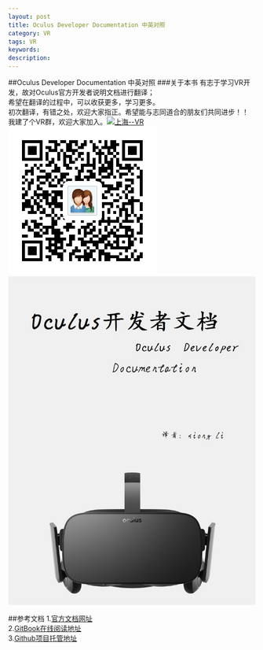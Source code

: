 ```yaml
---
layout: post
title: Oculus Developer Documentation 中英对照
category: VR
tags: VR
keywords: 
description: 
---
```

##Oculus Developer Documentation 中英对照
###关于本书
有志于学习VR开发，故对Oculus官方开发者说明文档进行翻译；<br>
希望在翻译的过程中，可以收获更多，学习更多。<br>
初次翻译，有错之处，欢迎大家指正。希望能与志同道合的朋友们共同进步！！<br>
我建了个VR群，欢迎大家加入。<a target="_blank" href="http://shang.qq.com/wpa/qunwpa?idkey=f9ccc777d88992466dd49d1380d7c23a189e8c528db1a99631f9ec524c7a82a7"><img border="0" src="http://pub.idqqimg.com/wpa/images/group.png" alt="上海--VR" title="上海--VR"></a><br>
![1](/public/img/QRCode.png)
![1](/public/img/OculusDeveloperDocumentation.jpg)

##参考文档
1.<a href="https://developer.oculus.com/documentation/" target="_blank">官方文档网址</a><br> 
2.<a href="https://demon74521.gitbooks.io/oculus-developer-documentation/content/" target="_blank">GitBook在线阅读地址</a><br>
3.<a href="https://github.com/demon7452/oculus-developer-documentation" target="_blank">Github项目托管地址</a><br>
